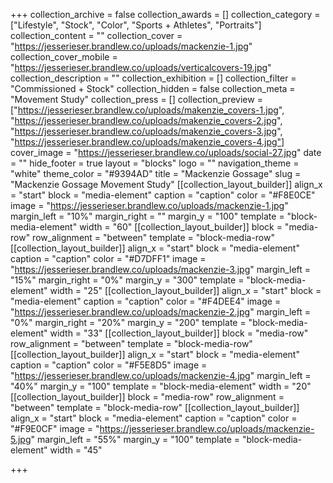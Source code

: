 +++
collection_archive = false
collection_awards = []
collection_category = ["Lifestyle", "Stock", "Color", "Sports + Athletes", "Portraits"]
collection_content = ""
collection_cover = "https://jesserieser.brandlew.co/uploads/mackenzie-1.jpg"
collection_cover_mobile = "https://jesserieser.brandlew.co/uploads/verticalcovers-19.jpg"
collection_description = ""
collection_exhibition = []
collection_filter = "Commissioned + Stock"
collection_hidden = false
collection_meta = "Movement Study"
collection_press = []
collection_preview = ["https://jesserieser.brandlew.co/uploads/makenzie_covers-1.jpg", "https://jesserieser.brandlew.co/uploads/makenzie_covers-2.jpg", "https://jesserieser.brandlew.co/uploads/makenzie_covers-3.jpg", "https://jesserieser.brandlew.co/uploads/makenzie_covers-4.jpg"]
cover_image = "https://jesserieser.brandlew.co/uploads/social-27.jpg"
date = ""
hide_footer = true
layout = "blocks"
logo = ""
navigation_theme = "white"
theme_color = "#9394AD"
title = "Mackenzie Gossage"
slug = "Mackenzie Gossage Movement Study"
[[collection_layout_builder]]
align_x = "start"
block = "media-element"
caption = "caption"
color = "#F8E0CE"
image = "https://jesserieser.brandlew.co/uploads/mackenzie-1.jpg"
margin_left = "10%"
margin_right = ""
margin_y = "100"
template = "block-media-element"
width = "60"
[[collection_layout_builder]]
block = "media-row"
row_alignment = "between"
template = "block-media-row"
[[collection_layout_builder]]
align_x = "start"
block = "media-element"
caption = "caption"
color = "#D7DFF1"
image = "https://jesserieser.brandlew.co/uploads/mackenzie-3.jpg"
margin_left = "15%"
margin_right = "0%"
margin_y = "300"
template = "block-media-element"
width = "25"
[[collection_layout_builder]]
align_x = "start"
block = "media-element"
caption = "caption"
color = "#F4DEE4"
image = "https://jesserieser.brandlew.co/uploads/mackenzie-2.jpg"
margin_left = "0%"
margin_right = "20%"
margin_y = "200"
template = "block-media-element"
width = "33"
[[collection_layout_builder]]
block = "media-row"
row_alignment = "between"
template = "block-media-row"
[[collection_layout_builder]]
align_x = "start"
block = "media-element"
caption = "caption"
color = "#F5E8D5"
image = "https://jesserieser.brandlew.co/uploads/mackenzie-4.jpg"
margin_left = "40%"
margin_y = "100"
template = "block-media-element"
width = "20"
[[collection_layout_builder]]
block = "media-row"
row_alignment = "between"
template = "block-media-row"
[[collection_layout_builder]]
align_x = "start"
block = "media-element"
caption = "caption"
color = "#F9E0CF"
image = "https://jesserieser.brandlew.co/uploads/mackenzie-5.jpg"
margin_left = "55%"
margin_y = "100"
template = "block-media-element"
width = "45"

+++
